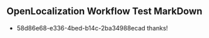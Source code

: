 ## OpenLocalization Workflow Test MarkDown
* 58d86e68-e336-4bed-b14c-2ba34988ecad thanks!

<!--HONumber=Aug16_HO1-->


